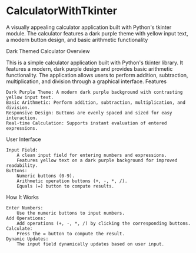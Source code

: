 # CalculatorWithTkinter
A visually appealing calculator application built with Python's tkinter module. The calculator features a dark purple theme with yellow input text, a modern button design, and basic arithmetic functionality

Dark Themed Calculator
Overview

This is a simple calculator application built with Python's tkinter library. It features a modern, dark purple design and provides basic arithmetic functionality. The application allows users to perform addition, subtraction, multiplication, and division through a graphical interface.
Features

    Dark Purple Theme: A modern dark purple background with contrasting yellow input text.
    Basic Arithmetic: Perform addition, subtraction, multiplication, and division.
    Responsive Design: Buttons are evenly spaced and sized for easy interaction.
    Real-time Calculation: Supports instant evaluation of entered expressions.

User Interface

    Input Field:
        A clean input field for entering numbers and expressions.
        Features yellow text on a dark purple background for improved readability.
    Buttons:
        Numeric buttons (0-9).
        Arithmetic operation buttons (+, -, *, /).
        Equals (=) button to compute results.

How It Works

    Enter Numbers:
        Use the numeric buttons to input numbers.
    Add Operations:
        Add operations (+, -, *, /) by clicking the corresponding buttons.
    Calculate:
        Press the = button to compute the result.
    Dynamic Updates:
        The input field dynamically updates based on user input.
